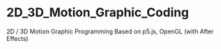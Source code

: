 # 2D_3D_Motion_Graphic_Coding
2D / 3D Motion Graphic Programming Based on p5.js, OpenGL (with After Effects)


